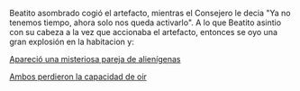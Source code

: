 Beatito asombrado cogió el artefacto, mientras el Consejero le decia 
"Ya no tenemos tiempo, ahora solo nos queda activarlo". A lo que Beatito 
asintio con su cabeza a la vez que accionaba el artefacto, 
entonces se oyo una gran explosión en la habitacion y:

[Apareció una misteriosa pareja de alienígenas](resultado_explosion/alienigenas.md)

[Ambos perdieron la capacidad de oir](resultado_explosion/perderoido.md)